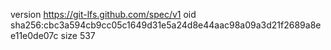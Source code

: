 version https://git-lfs.github.com/spec/v1
oid sha256:cbc3a594cb9cc05c1649d31e5a24d8e44aac98a09a3d21f2689a8ee11e0de07c
size 537
